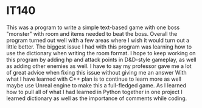 # IT140
This was a program to write a simple text-based game with one boss "monster" with room and items needed to beat the boss.
Overall the program turned out well with a few areas where I wish it would turn out a little better. 
The biggest issue I had with this program was learning how to use the dictionary when writing the room format. 
I hope to keep working on this program by adding hp and attack points in D&D-style gameplay, as well as adding other enemies as well. I have to say my professor gave me a lot of great advice when fixing this issue without giving me an answer
With what I have learned with C++ plan is to continue to learn more as well maybe use Unreal engine to make this a full-fledged game. 
As I learned how to pull all of what I had learned in Python together in one project I learned dictionary as well as the importance of comments while coding. 
